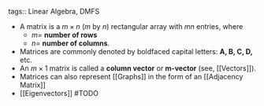 tags:: Linear Algebra, DMFS

- A matrix is a $m \times n$ ($m$ by $n$) rectangular array with $mn$ entries, where
	- $m =$ **number of rows**
	- $n =$ **number of columns**.
- Matrices are commonly denoted by boldfaced capital letters: **A, B, C, D,** etc.
- An $m \times 1$ matrix is called a **column vector** or **m-vector** (see, [[Vectors]]).
- Matrices can also represent [[Graphs]] in the form of an [[Adjacency Matrix]]
- [[Eigenvectors]] #TODO